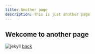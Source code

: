 ```yaml
---
title: Another page
description: This is just another page
---
```


## Wekcome to another page

![jekyll](https://guides.hexlet.io/assets/images/jekyll/jekyll.jpg)
[back](./)
